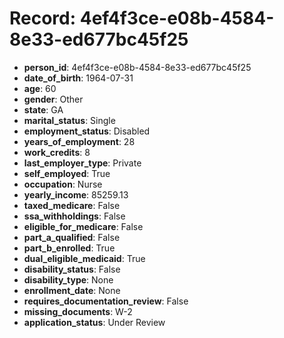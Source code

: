 # Record: 4ef4f3ce-e08b-4584-8e33-ed677bc45f25

- **person_id**: 4ef4f3ce-e08b-4584-8e33-ed677bc45f25
- **date_of_birth**: 1964-07-31
- **age**: 60
- **gender**: Other
- **state**: GA
- **marital_status**: Single
- **employment_status**: Disabled
- **years_of_employment**: 28
- **work_credits**: 8
- **last_employer_type**: Private
- **self_employed**: True
- **occupation**: Nurse
- **yearly_income**: 85259.13
- **taxed_medicare**: False
- **ssa_withholdings**: False
- **eligible_for_medicare**: False
- **part_a_qualified**: False
- **part_b_enrolled**: True
- **dual_eligible_medicaid**: True
- **disability_status**: False
- **disability_type**: None
- **enrollment_date**: None
- **requires_documentation_review**: False
- **missing_documents**: W-2
- **application_status**: Under Review